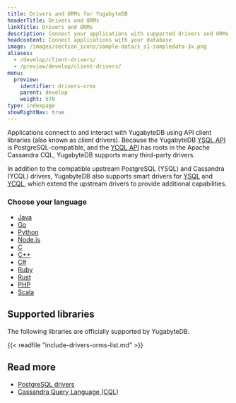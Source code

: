 ```yaml
---
title: Drivers and ORMs for YugabyteDB
headerTitle: Drivers and ORMs
linkTitle: Drivers and ORMs
description: Connect your applications with supported drivers and ORMs
headcontent: Connect applications with your database
image: /images/section_icons/sample-data/s_s1-sampledata-3x.png
aliases:
  - /develop/client-drivers/
  - /preview/develop/client-drivers/
menu:
  preview:
    identifier: drivers-orms
    parent: develop
    weight: 570
type: indexpage
showRightNav: true
---
```


Applications connect to and interact with YugabyteDB using API client libraries (also known as client drivers). Because the YugabyteDB [YSQL API](../api/ysql/) is PostgreSQL-compatible, and the [YCQL API](../api/ycql/) has roots in the Apache Cassandra CQL, YugabyteDB supports many third-party drivers.

In addition to the compatible upstream PostgreSQL (YSQL) and Cassandra (YCQL) drivers, YugabyteDB also supports smart drivers for [YSQL](smart-drivers/) and [YCQL](smart-drivers-ycql/), which extend the upstream drivers to provide additional capabilities.

### Choose your language

<ul class="nav yb-pills">

  <li>
    <a href="java/" class="orange">
      <i class="fa-brands fa-java"></i>
      Java
    </a>
  </li>

  <li>
    <a href="go/" class="orange">
      <i class="fa-brands fa-golang"></i>
      Go
    </a>
  </li>

  <li>
    <a href="python/" class="orange">
      <i class="fa-brands fa-python"></i>
      Python
    </a>
  </li>

  <li>
    <a href="nodejs/" class="orange">
      <i class="fa-brands fa-node-js"></i>
      Node.js
    </a>
  </li>

  <li>
    <a href="c/" class="orange">
      <i class="icon-c"></i>
      C
    </a>
  </li>

  <li>
    <a href="cpp/" class="orange">
      <i class="icon-cplusplus"></i>
      C++
    </a>
  </li>

  <li>
    <a href="csharp/" class="orange">
      <i class="icon-csharp"></i>
      C#
    </a>
  </li>

  <li>
    <a href="ruby/" class="orange">
      <i class="icon-ruby"></i>
      Ruby
    </a>
  </li>

  <li>
    <a href="rust/" class="orange">
      <i class="fa-brands fa-rust"></i>
      Rust
    </a>
  </li>

  <li>
    <a href="php/" class="orange">
      <i class="fa-brands fa-php"></i>
      PHP
    </a>
  </li>

  <li>
    <a href="scala/" class="orange">
      <i class="icon-scala"></i>
      Scala
    </a>
  </li>

</ul>

## Supported libraries

The following libraries are officially supported by YugabyteDB.

{{< readfile "include-drivers-orms-list.md" >}}

## Read more

- [PostgreSQL drivers](https://www.postgresql.org/download/products/2-drivers-and-interfaces/)
- [Cassandra Query Language (CQL)](https://cassandra.apache.org/doc/latest/cassandra/cql/index.html)
